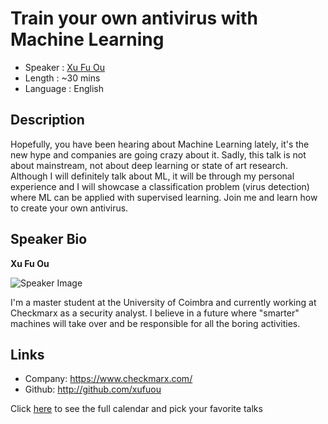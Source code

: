 Train your own antivirus with Machine Learning
========================

* Speaker   : [Xu Fu Ou](https://pixels.camp/xufuou)
* Length    : ~30 mins
* Language  : English

Description
-----------

Hopefully, you have been hearing about Machine Learning lately, it's the new hype and companies are going crazy about it. Sadly, this talk is not about mainstream, not about deep learning or state of art research. Although I will definitely talk about ML, it will be through my personal experience and I will showcase a classification problem (virus detection) where ML can be applied with supervised learning. Join me and learn how to create your own antivirus.  

Speaker Bio
-----------

**Xu Fu Ou**

![Speaker Image](https://avatars1.githubusercontent.com/u/9981653?v=4&s=460)

I'm a master student at the University of Coimbra and currently working at Checkmarx as a security analyst. I believe in a future where "smarter" machines will take over and be responsible for all the boring activities.

Links
-----

* Company: https://www.checkmarx.com/
* Github: http://github.com/xufuou

Click [here][1] to see the full calendar and pick your favorite talks

[1]: https://pixels.camp/schedule/

